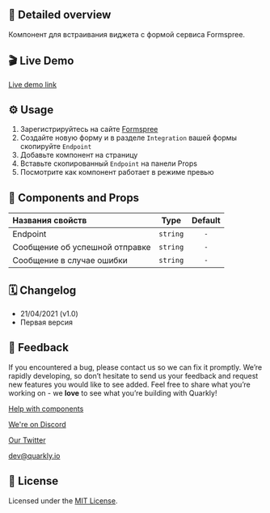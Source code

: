 ## 📖 Detailed overview

Компонент для встраивания виджета с формой сервиса Formspree.

## 🎬 Live Demo

[Live demo link](https://quarkly-catalog.netlify.app/formspree/)

## ⚙️ Usage

1. Зарегистрируйтесь на сайте [Formspree](https://formspree.io/)
2. Создайте новую форму и в разделе `Integration` вашей формы скопируйте `Endpoint`
3. Добавьте компонент на страницу
4. Вставьте скопированный `Endpoint` на панели Props
5. Посмотрите как компонент работает в режиме превью

## 🧩 Components and Props

| Названия свойств               |   Type   | Default |
| :----------------------------- | :------: | :-----: |
| Endpoint                       | `string` |   `-`   |
| Сообщение об успешной отправке | `string` |   `-`   |
| Сообщение в случае ошибки      | `string` |   `-`   |

## 🗓 Changelog

-   21/04/2021 (v1.0)
-   Первая версия

## 📮 Feedback

If you encountered a bug, please contact us so we can fix it promptly. We’re rapidly developing, so don’t hesitate to send us your feedback and request new features you would like to see added. Feel free to share what you’re working on - we **love** to see what you’re building with Quarkly!

[Help with components](https://community.quarkly.io/c/requests/11)

[We're on Discord](https://discord.gg/f9KhSMGX)

[Our Twitter](https://twitter.com/quarklyapp)

[dev@quarkly.io](mailto:dev@quarkly.io)

## 📝 License

Licensed under the [MIT License](https://raw.githubusercontent.com/quarkly/community-kit/master/LICENSE).
